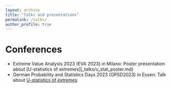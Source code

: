 ```yaml
---
layout: archive
title: "Talks and presentations"
permalink: /talks/
author_profile: true
---
```

Conferences
======
* Extreme Value Analysis 2023 (EVA 2023) in Milano: Poster presentation about [U-statistics of extremes][_talks/u_stat_poster.md)
* German Probability and Statistics Days 2023 (GPSD2023) in Essen: Talk about [U-statistics of extremes](_talks/u_stat_talk.md)

